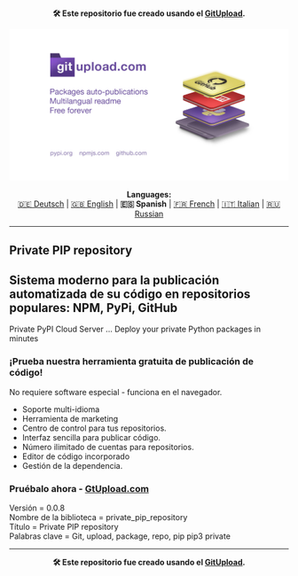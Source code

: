 <p align="center"><b>🛠️ Este repositorio fue creado usando el <a href="https://gitupload.com">GitUpload</a>.</b></p>
<p align="center"><a href="https://gitupload.com"><img src="https://github.com/markolofsen/private_pip_repository//blob/master/.banners/banner_es.jpg?raw=1" /></a></p>
<p align="center"><b>Languages:</b><br /><a href="https://github.com/markolofsen/private_pip_repository/blob/master/README_de.md">🇩🇪 Deutsch</a> | <a href="https://github.com/markolofsen/private_pip_repository/blob/master/README.md">🇬🇧 English</a> | <b>🇪🇸 Spanish</b> | <a href="https://github.com/markolofsen/private_pip_repository/blob/master/README_fr.md">🇫🇷 French</a> | <a href="https://github.com/markolofsen/private_pip_repository/blob/master/README_it.md">🇮🇹 Italian</a> | <a href="https://github.com/markolofsen/private_pip_repository/blob/master/README_ru.md">🇷🇺 Russian</a></p>

---

## Private PIP repository
## Sistema moderno para la publicación automatizada de su código en repositorios populares: NPM, PyPi, GitHub

Private PyPI Cloud Server ... Deploy your private Python packages in minutes

### ¡Prueba nuestra herramienta gratuita de publicación de código!

No requiere software especial - funciona en el navegador.

* Soporte multi-idioma
* Herramienta de marketing
* Centro de control para tus repositorios.
* Interfaz sencilla para publicar código.
* Número ilimitado de cuentas para repositorios.
* Editor de código incorporado
* Gestión de la dependencia.

### Pruébalo ahora - <a href="https://gitupload.com">GtUpload.com</a>

Versión = 0.0.8 <br />
Nombre de la biblioteca = private_pip_repository <br />
Título = Private PIP repository <br />
Palabras clave = Git,  upload,  package,  repo, pip pip3 private <br />

---

<p align="center"><b>🛠️ Este repositorio fue creado usando el <a href="https://gitupload.com">GitUpload</a>.</b></p>